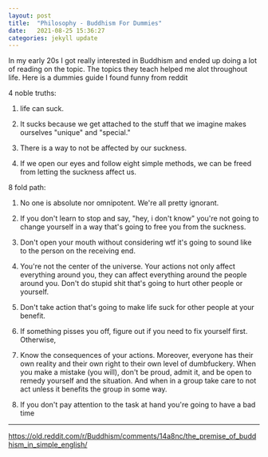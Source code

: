 ```yaml
---
layout: post
title:  "Philosophy - Buddhism For Dummies"
date:   2021-08-25 15:36:27
categories: jekyll update
---
```


In my early 20s I got really interested in Buddhism and ended up doing a lot of reading on the topic. The topics they teach helped me alot throughout life. Here is a dummies guide I found funny from reddit


4 noble truths:

1) life can suck.

2) It sucks because we get attached to the stuff that we imagine makes ourselves "unique" and "special."

3) There is a way to not be affected by our suckness.

4) If we open our eyes and follow eight simple methods, we can be freed from letting the suckness affect us.

8 fold path:

1) No one is absolute nor omnipotent. We're all pretty ignorant.

2) If you don't learn to stop and say, "hey, i don't know" you're not going to change yourself in a way that's going to free you from the suckness.

3) Don't open your mouth without considering wtf it's going to sound like to the person on the receiving end.

4) You're not the center of the universe. Your actions not only affect everything around you, they can affect everything around the people around you. Don't do stupid shit that's going to hurt other people or yourself.

5) Don't take action that's going to make life suck for other people at your benefit.

6) If something pisses you off, figure out if you need to fix yourself first. Otherwise,

7) Know the consequences of your actions. Moreover, everyone has their own reality and their own right to their own level of dumbfuckery. When you make a mistake (you will), don't be proud, admit it, and be open to remedy yourself and the situation. And when in a group take care to not act unless it benefits the group in some way.

8) If you don't pay attention to the task at hand you're going to have a bad time


___________

https://old.reddit.com/r/Buddhism/comments/14a8nc/the_premise_of_buddhism_in_simple_english/